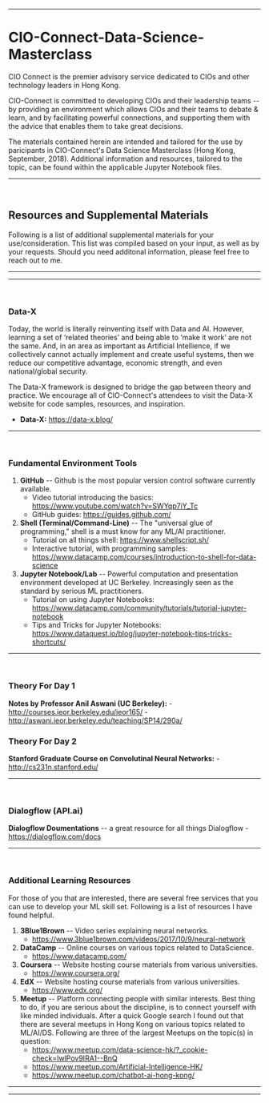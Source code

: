 ___
# CIO-Connect-Data-Science-Masterclass


CIO Connect is the premier advisory service dedicated to CIOs and other technology leaders in Hong Kong.

CIO-Connect is committed to developing CIOs and their leadership teams -- by providing an environment which allows CIOs and their teams to debate & learn, and by facilitating powerful connections, and supporting them with the advice that enables them to take great decisions.

The materials contained herein are intended and tailored for the use by paricipants in CIO-Connect's Data Science Masterclass (Hong Kong, September, 2018). Additional information and resources, tailored to the topic, can be found within the applicable Jupyter Notebook files.
___

<br>

## Resources and Supplemental Materials

Following is a list of additional supplemental materials for your use/consideration. This list was compiled based on your input, as well as by your requests. Should you need additonal information, please feel free to reach out to me.
___
___

<br>

### Data-X 

Today, the world is literally reinventing itself with Data and AI.  However, learning a set of ‘related theories’ and being able to ‘make it work’ are not the same.  And, in an area as important as Artificial Intellience, if we collectively cannot actually implement and create useful systems, then we reduce our competitive advantage, economic strength, and even national/global security.

The Data-X framework is designed to bridge the gap between theory and practice. We encourage all of CIO-Connect's attendees to visit the Data-X website for code samples, resources, and inspiration.

  - __Data-X:__ https://data-x.blog/
___

<br>

### Fundamental Environment Tools
  1. __GitHub__ -- Github is the most popular version control software currently available. 
      - Video tutorial introducing the basics: https://www.youtube.com/watch?v=SWYqp7iY_Tc
      - GitHub guides: https://guides.github.com/
  2. __Shell (Terminal/Command-Line)__ -- The "universal glue of programming," shell is a must know for any ML/AI practitioner.
      - Tutorial on all things shell: https://www.shellscript.sh/
      - Interactive tutorial, with programming samples: https://www.datacamp.com/courses/introduction-to-shell-for-data-science
  3. __Jupyter Notebook/Lab__ -- Powerful computation and presentation environment developed at UC Berkeley. Increasingly seen as the standard by serious ML practitioners.
      - Tutorial on using Jupyter Notebooks: https://www.datacamp.com/community/tutorials/tutorial-jupyter-notebook
      - Tips and Tricks for Jupyter Notebooks: https://www.dataquest.io/blog/jupyter-notebook-tips-tricks-shortcuts/
___

<br>

### Theory For Day 1

  __Notes by Professor Anil Aswani (UC Berkeley):__ 
      - http://courses.ieor.berkeley.edu/ieor165/
      - http://aswani.ieor.berkeley.edu/teaching/SP14/290a/
        
### Theory For Day 2

  __Stanford Graduate Course on Convolutinal Neural Networks:__ 
      - http://cs231n.stanford.edu/
___

<br>

### Dialogflow (API.ai)

  __Dialogflow Doumentations__ -- a great resource for all things Dialogflow
      - https://dialogflow.com/docs
___

<br>

### Additional Learning Resources
For those of you that are interested, there are several free services that you can use to develop your ML skill set. Following is a list of resources I have found helpful.

  1. __3Blue1Brown__ -- Video series explaining neural networks.
      - https://www.3blue1brown.com/videos/2017/10/9/neural-network
  2. __DataCamp__ -- Online courses on various topics related to DataScience.
      - https://www.datacamp.com/
  3. __Coursera__ -- Website hosting course materials from various universities.
      - https://www.coursera.org/
  4. __EdX__ -- Website hosting course materials from various universities.
      - https://www.edx.org/
  5. __Meetup__ -- Platform connecting people with similar interests. Best thing to do, if you are serious about the discipline, is to connect yourself with like minded individuals. After a quick Google search I found out that there are several meetups in Hong Kong on various topics related to ML/AI/DS. Following are three of the largest Meetups on the topic(s) in question:
      - https://www.meetup.com/data-science-hk/?_cookie-check=IwlPov9IRA1--BnQ
      - https://www.meetup.com/Artificial-Intelligence-HK/
      - https://www.meetup.com/chatbot-ai-hong-kong/

___
___
        


